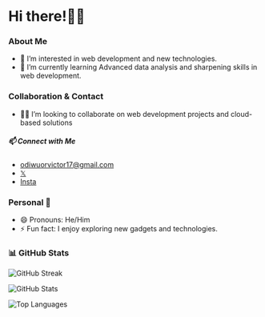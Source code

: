 
# Hi there!👋🏿
### About Me
- 👀 I’m interested in web development and new technologies.
- 🌱 I’m currently learning Advanced data analysis and sharpening skills in web development.

### Collaboration & Contact
- 🤝🏿 I’m looking to collaborate on web development projects and cloud-based solutions
##### 📫 Connect with Me 
- odiwuorvictor17@gmail.com
- [𝕏](https://x.com/vi_c_ta)
- [Insta](https://www.instagram.com/vi.c.ta/)

### Personal 🧩
- 😄 Pronouns: He/Him
- ⚡ Fun fact: I enjoy exploring new gadgets and technologies.

### 📊 GitHub Stats
![GitHub Streak](https://github-readme-streak-stats.herokuapp.com/?user=odiwuorvictor&theme=dark)

![GitHub Stats](https://github-readme-stats.vercel.app/api?username=odiwuorvictor&show_icons=true&hide_title=false&count_private=true&include_all_commits=true&theme=dark)

![Top Languages](https://github-readme-stats.vercel.app/api/top-langs/?username=odiwuorvictor&layout=compact&theme=dark)
